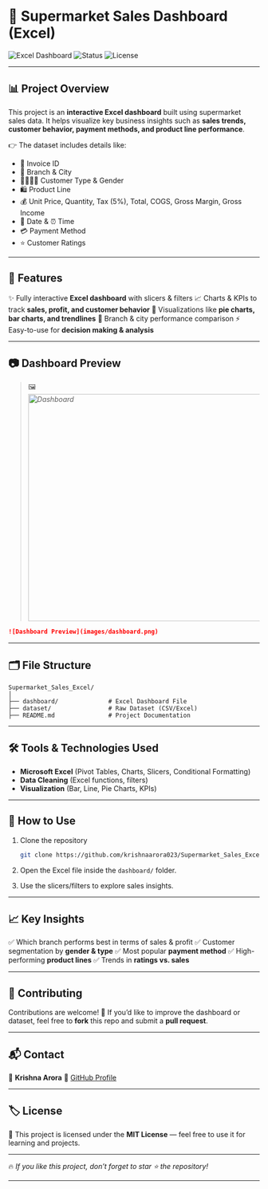
# 🛒 Supermarket Sales Dashboard (Excel)

![Excel Dashboard](https://img.shields.io/badge/Tool-Microsoft%20Excel-217346?style=for-the-badge\&logo=microsoftexcel\&logoColor=white)
![Status](https://img.shields.io/badge/Status-Completed-brightgreen?style=for-the-badge\&logo=github)
![License](https://img.shields.io/badge/License-MIT-blue?style=for-the-badge)

---

## 📊 Project Overview

This project is an **interactive Excel dashboard** built using supermarket sales data.
It helps visualize key business insights such as **sales trends, customer behavior, payment methods, and product line performance**.

👉 The dataset includes details like:

* 🧾 Invoice ID
* 🏬 Branch & City
* 👨‍👩‍👧‍👦 Customer Type & Gender
* 🛍️ Product Line
* 💰 Unit Price, Quantity, Tax (5%), Total, COGS, Gross Margin, Gross Income
* 📅 Date & ⏰ Time
* 💳 Payment Method
* ⭐ Customer Ratings

---

## 🚀 Features

✨ Fully interactive **Excel dashboard** with slicers & filters
📈 Charts & KPIs to track **sales, profit, and customer behavior**
🥧 Visualizations like **pie charts, bar charts, and trendlines**
📍 Branch & city performance comparison
⚡ Easy-to-use for **decision making & analysis**

---

## 📷 Dashboard Preview

> 🖼️ *<img width="1280" height="456" alt="Dashboard" src="https://github.com/user-attachments/assets/b2587ed0-44f9-4547-87e3-495c1bc634b2" />*

```markdown
![Dashboard Preview](images/dashboard.png)
```

---


## 🗂️ File Structure

```
Supermarket_Sales_Excel/
│
├── dashboard/              # Excel Dashboard File
├── dataset/                # Raw Dataset (CSV/Excel)
├── README.md               # Project Documentation
```

---

## 🛠️ Tools & Technologies Used

* **Microsoft Excel** (Pivot Tables, Charts, Slicers, Conditional Formatting)
* **Data Cleaning** (Excel functions, filters)
* **Visualization** (Bar, Line, Pie Charts, KPIs)

---

## 📌 How to Use

1. Clone the repository

   ```bash
   git clone https://github.com/krishnaarora023/Supermarket_Sales_Excel.git
   ```
2. Open the Excel file inside the `dashboard/` folder.
3. Use the slicers/filters to explore sales insights.

---

## 📈 Key Insights

✅ Which branch performs best in terms of sales & profit
✅ Customer segmentation by **gender & type**
✅ Most popular **payment method**
✅ High-performing **product lines**
✅ Trends in **ratings vs. sales**

---

## 🤝 Contributing

Contributions are welcome! 🎉
If you’d like to improve the dashboard or dataset, feel free to **fork** this repo and submit a **pull request**.

---

## 📬 Contact

👤 **Krishna Arora**
🔗 [GitHub Profile](https://github.com/krishnaarora023)

---

## 🏷️ License

📜 This project is licensed under the **MIT License** — feel free to use it for learning and projects.

---

🔥 *If you like this project, don’t forget to star ⭐ the repository!*

---


